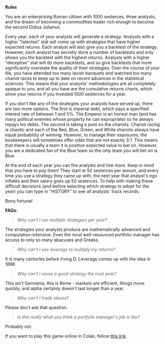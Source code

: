 **Rules**

You are an enterprising Roman citizen with 1000 sesterces, three analysts, and the dream of becoming a commodities trader rich enough to become the second Didius Julianus. 

Every year, each of your analysts will generate a strategy. Analysts with a higher "talented" stat will come up with strategies that have higher expected returns. Each analyst will also give you a backtest of the strategy. However, each analyst has secretly done a number of backtests and only shows you the backtest with the highest returns. Analysts with a higher "deceptive" stat will do more backtests, and so give backtests that more significantly overstate the quality of their strategies. Over the course of your life, you have attended too many lavish banquets and watched too many chariot races to keep up to date on recent advances in the statistical sciences. This means that your analysts' methodologies are all completely opaque to you, and all you have are the cumulative returns charts, which show your returns if you invested 1000 sesterces for a year. 

If you don't like any of the strategies your analysts have served up, there are two more options. The first is imperial debt, which pays a specified interest rate of between 1 and 5%. The Emperor is an honest man (and has many political enemies whose property he can expropriate) so he always repays his debts. The second is taking a punt on the chariots. Chariot racing is chaotic and each of the Red, Blue, Green, and White chariots always have equal probability of winning. However, to manage their exposures, the bookkeepers will sometimes offer odds that are not exactly 3:1. This means that there is usually a team it is positive expected value to bet on. However, you are a dedicated fan of the Blue team so the only team you will bet on is Blue.

At the end of each year you can fire analysts and hire more. Keep in mind that you have to pay them! They start at 50 sesterces per annum, and every time you use a strategy they came up with, the next year that analyst's ego inflates and their salary goes up 50 sesterces. To help with making these difficult decisions (and before selecting which strategy to adopt for the year) you can type in "HISTORY" to see all analysts' track records. 

Bona fortuna!


**FAQs**:

> *Why can't I run multiple strategies per year?*

The strategies your analysts produce are mathematically advanced and computation-intensive. Even the most well-resourced portfolio manager has access to only so many abacuses and Greeks. 

> *Why can't I use leverage to multiply my returns?*

It is many centuries before Irving D. Leverage comes up with the idea in 1898. 

> *Why can't I reuse a good strategy the next year?*

This isn't Germania, this is Rome - markets are efficient, things move quickly, and alpha certainly doesn't last longer than a year. 

> *Why can't I trade slaves?*

Please don't ask that question.

> *Is this really what you think a portfolio manager's job is like?*

Probably not. 


If you want to play this game online in Colab, follow [this link](https://colab.research.google.com/drive/1fGurgoJpb5MF7RZxirfwCpYwEajESP3K).


